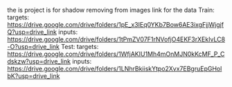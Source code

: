 the is project is for shadow removing from images
link for the data
Train:
  targets: https://drive.google.com/drive/folders/1pE_x3IEq0YKb7Bow6AE3ixgFjjWjgjfQ?usp=drive_link
  inputs: https://drive.google.com/drive/folders/1tPmZV07F1rNVofjO4EKF3rXEkIvLC8-O?usp=drive_link
Test:
  targets: https://drive.google.com/drive/folders/1WfjAKIU1Mh4mOnMJN0kKcMF_P_Cdskzw?usp=drive_link
  inputs: https://drive.google.com/drive/folders/1LNhrBkiiskYtpo2Xvx7EBgruEpGHolbK?usp=drive_link
